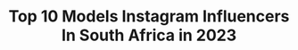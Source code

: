 ---
title: Top 10 Models Instagram Influencers In South Africa in 2023
description: >-
  Find top models Instagram influencers in South Africa in 2023. Most popular hashtags: #capetown #model #happy.
platform: Instagram
hits: 189
text_top: Identify the best Instagram influencers on inBeat.
text_bottom: Our database holds 189 Instagram influencers like this in South Africa for you to pitch.
profiles:
  - username: "ciara_tay_kruger"
    fullname: >-
      Ciara Taylor Kruger💋
    bio: >-
      •Cape Town, South Africa •Bcom student • Twenty • Aries •Model @covermodelscpt ——————————————
    location: "South Africa"
    followers: 5379
    engagement: 1460
    commentsToLikes: 0.142204
    id: ckapbizlf021z0i78vsf48vsh
    verified: false
    hashtags: "#outfitoftheday, #fashionphotoshoot, #mothercity, #girlsswimwear"
  - username: "jamie_domburg"
    fullname: >-
      Jamie-Lee Domburg
    bio: >-
      God Fearing | Mom to Luca David 🏴󠁧󠁢󠁳󠁣󠁴󠁿 | Curvy Model @my_booker_models | TV presenter on @expressoshow on @sabc3
    location: "South Africa"
    followers: 8213
    engagement: 1410
    commentsToLikes: 0.069008
    id: ck5c946w3ar020i11t2sy41yu
    verified: false
    hashtags: "#comebacktotown, #bodypositivity, #mombod, #effyourbeautystandards"
  - username: "olivermatthieu"
    fullname: >-
      Oliver Matthieu
    bio: >-
      Child Model & Actor 112cm / 18.5kg Chinese-Indonesian🇮🇩 & South African🇿🇦 Cape Town, South Africa🇿🇦 Account managed by dad DM for collaboration
    location: "South Africa"
    followers: 5268
    engagement: 1453
    commentsToLikes: 0.096049
    id: ck15pkwu6ye0b0i19o3n9yx4s
    verified: false
    hashtags: "#friends, #happy, #childactor, #mixedindonesian"
  - username: "vvbrownskin"
    fullname: >-
      Vanessa Vanderpuye
    bio: >-
      Actress & International Model 🇬🇧 🇬🇭 Arjana Pike in Bulletproof S2 on @skytv @thecw 📧: info@vanessavanderpuye.com Hair Page @vvhairlondon 💇🏾‍♀️
    location: "South Africa"
    followers: 35092
    engagement: 491
    commentsToLikes: 0.062154
    id: ck15qtmbu4kym0i19rnxcpnkk
    verified: false
    hashtags: "#vvbrownskin, #vanessavanderpuye, #melanin, #african"
  - username: "footmistressza"
    fullname: >-
      Foot Mistress
    bio: >-
      South African foot model 👣 🇿🇦 UK 4.5/ US 6.5 A woman with pretty feet who ❤️’s spoils Backup: @footsiemistress
    location: "South Africa"
    followers: 35850
    engagement: 1589
    commentsToLikes: 0.028238
    id: ck8td7vy929co0j78g0rxef98
    verified: false
    hashtags: "#bluenails, #mondaymood, #wickedwednesday, #staysafe"
  - username: "young_stilo_"
    fullname: >-
      YS
    bio: >-
      Creative director | Model FOR BOOKINGS: INKEDPHOTOGRAPHY51@GMAIL.COM
    location: "South Africa"
    followers: 77686
    engagement: 881
    commentsToLikes: 0.019715
    id: ck14k22zunca50i190v391cby
    verified: false
    hashtags: "#breezerwildfruit, #tasteitfirst, #yslevel, #livelifeincolour"
  - username: "tracymcgregor"
    fullname: >-
      Tracy McGregor
    bio: >-
      * DM for collabs * Certified Specialist in Fitness Nutrition 🍏 South African ~ Model ~ Blogger ~ Entrepreneur ~ BLOG @
    location: "South Africa"
    followers: 27278
    engagement: 355
    commentsToLikes: 0.162121
    id: ck6ue97chpjuk0j71p6xoc0mx
    verified: false
    hashtags: "#capetown, #mom, #bornthree, #lifeisgood"
  - username: "jessismerk"
    fullname: >-
      Jessica Anne Smerkovitz
    bio: >-
      Iconic duo with @jaysmerk 👯‍♀️ model | DJ | digital marketer Onwards & Upwards👽 South African 🇩🇪🇱🇹 📧 JessiSmerkMGT@gmail.com
    location: "South Africa"
    followers: 25485
    engagement: 817
    commentsToLikes: 0.025445
    id: ck9ham6yyd2bg0j786b5lw2ou
    verified: false
    hashtags: "#monbonkini, #monbon"
  - username: "itszaraleahsmith"
    fullname: >-
      ℤ𝕒𝕣𝕒-𝕃𝕖𝕒𝕙 𝕤𝕞𝕚𝕥𝕙 🌵
    bio: >-
      Durban. Model , Dj & producer 🎧🎹 DM for collabs 🐚 22.7K on tiktok ⬇️
    location: "South Africa"
    followers: 8360
    engagement: 1190
    commentsToLikes: 0.062930
    id: ckap01eimoaho0i784gn2nybn
    verified: false
    hashtags: ""
  - username: "nicola_duplessis"
    fullname: >-
      Nicola Tila Du Plessis
    bio: >-
      Director: @acemodels_atlanticseaboard SA| MODEL | Face of @sandybclub @thebayhotel | Foodpage: @nicolascreation BRAND AMBASSADOR: @amazinghairsa
    location: "South Africa"
    followers: 26236
    engagement: 313
    commentsToLikes: 0.059777
    id: ck14gy3zw7l6g0i19peitarc2
    verified: false
    hashtags: "#must, #luxury, #giveaway, #acemodelsatlanticseaboard"
---